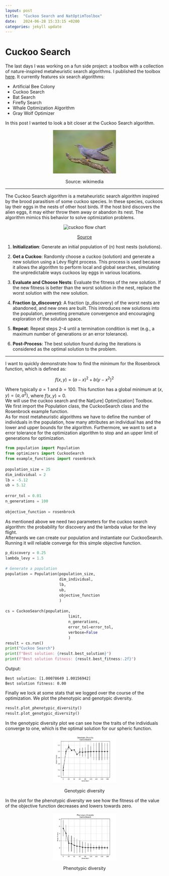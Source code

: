 ```yaml
---
layout: post
title:  "Cuckoo Search and NatOptimToolbox"
date:   2024-06-28 15:33:15 +0200
categories: jekyll update
---
```

# Cuckoo Search

The last days I was working on a fun side project: a toolbox with a collection of nature-inspired metaheuristic search algorithms. I published the toolbox [here](https://github.com/alext90/natureOptimToolbox/tree/main). It currently features six search algorithms:
- Artificial Bee Colony
- Cuckoo Search
- Bat Search
- Firefly Search
- Whale Optimization Algorithm
- Gray Wolf Optimizer

In this post I wanted to look a bit closer at the Cuckoo Search algorithm.  

<div style="text-align: center">
    <img src="../assets/img/cuckoo.jpg" alt="Cuckoo image" title="Cuckoo" width="200"/>
    <p>Source: wikimedia</p>
</div>

---

The Cuckoo Search algorithm is a metaheuristic search algorithm inspired by the brood parasitism of some cuckoo species. In these species, cuckoos lay their eggs in the nests of other host birds. If the host bird discovers the alien eggs, it may either throw them away or abandon its nest. The algorithm mimics this behavior to solve optimization problems. 

<div style="text-align: center">
    <img src="{{ '/assets/img/flow_chart_cuckoo.png | relative_url }}" alt="cuckoo flow chart" title="Cuckoo Search" width="200"/>
    <p><a href="https://www.mdpi.com/2071-1050/11/22/6287">Source</a></p>
</div>

1. **Initialization**: Generate an initial population of (n) host nests (solutions).

2. **Get a Cuckoo**: Randomly choose a cuckoo (solution) and generate a new solution using a Lévy flight process. This process is used because it allows the algorithm to perform local and global searches, simulating the unpredictable ways cuckoos lay eggs in various locations.

3. **Evaluate and Choose Nests**: Evaluate the fitness of the new solution. If the new fitness is better than the worst solution in the nest, replace the worst solution with the new solution.

4. **Fraction (p_discovery)**: A fraction (p_discovery) of the worst nests are abandoned, and new ones are built. This introduces new solutions into the population, preventing premature convergence and encouraging exploration of the solution space.

5. **Repeat**: Repeat steps 2-4 until a termination condition is met (e.g., a maximum number of generations or an error tolerance).

6. **Post-Process**: The best solution found during the iterations is considered as the optimal solution to the problem.

---

I want to quickly demonstrate how to find the minimum for the Rosenbrock function, which is defined as:

$$f(x, y) = (a - x)^2 + b(y - x^2)^2$$

Where typically $a = 1$ and $b = 100$. This function has a global minimum at $(x, y) = (a, a^2)$, where $f(x, y) = 0$.  
We will use the cuckoo search and the Nat[ure] Optim[ization] Toolbox.  
We first import the Population class, the CuckooSearch class and the Rosenbrock example function.  
As for most metaheuristic algorithms we have to define the number of individuals in the population, how many attributes an individual has and the lower and upper bounds for the algorithm. Furthermore, we want to set a error tolerance for the optimization algorithm to stop and an upper limit of generations for optimization.


```python
from population import Population
from optimizers import CuckooSearch
from example_functions import rosenbrock

population_size = 25       
dim_individual = 2          
lb = -5.12                  
ub = 5.12                   

error_tol = 0.01             
n_generations = 100         

objective_function = rosenbrock
```

As mentioned above we need two parameters for the cuckoo search algorithm: the probability for discovery and the lambda value for the levy flight.  
Afterwards we can create our population and instantiate our CuckooSearch. Running it will reliable converge for this simple objective function.

```python
p_discovery = 0.25
lambda_levy = 1.5

# Generate a population
population = Population(population_size, 
                        dim_individual, 
                        lb, 
                        ub, 
                        objective_function
                        )

cs = CuckooSearch(population, 
                            limit, 
                            n_generations,
                            error_tol=error_tol,
                            verbose=False
                            )   
result = cs.run()
print("Cuckoo Search")
print(f"Best solution: {result.best_solution}")
print(f"Best solution fitness: {result.best_fitness:.2f}")
```

Output:  
```
Best solution: [1.00078649 1.00156942]
Best solution fitness: 0.00
```

Finally we lock at some stats that we logged over the course of the optimization. We plot the phenotypic and genotypic diversity.

```python
result.plot_phenotypic_diversity()
result.plot_genotypic_diversity()
```

In the genotypic diversity plot we can see how the traits of the individuals converge to one, which is the optimal solution for our spheric function.  

<div style="text-align: center">
  <img src="../assets/img/genotypic_diversity_cs.png" alt="genotypic_diversity" title="Genotypic Diversity" width="200"/>  
  <p>Genotypic diversity</p>
</div>

In the plot for the phenotypic diversity we see how the fitness of the value of the objective function decreases and lowers towards zero.  

<div style="text-align: center">
  <img src="../assets/img/phenotypic_diversity_cs.png" alt="phenotypic_diversity" title="Phenotypic Diversity" width="200"/>  
  <p>Phenotypic diversity</p>
</div>